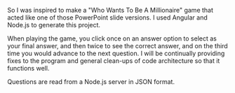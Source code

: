 So I was inspired to make a "Who Wants To Be A Millionaire" game that acted like one of those PowerPoint slide versions. I used Angular and Node.js to generate this project. 

When playing the game, you click once on an answer option to select as your final answer, and then twice to see the correct answer, and on the third time you would advance to the next question. I will be continually providing fixes to the program and general clean-ups of code architecture so that it functions well.

Questions are read from a Node.js server in JSON format.